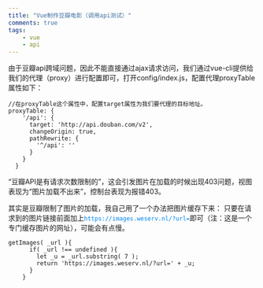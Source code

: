 ```yaml
---
title: "Vue制作豆瓣电影（调用api测试）"  
comments: true  
tags: 
	- vue
	- api
---
```


由于豆瓣api跨域问题，因此不能直接通过ajax请求访问，我们通过vue-cli提供给我们的代理（proxy）进行配置即可，打开config/index.js，配置代理proxyTable属性如下：
```
//在proxyTable这个属性中，配置target属性为我们要代理的目标地址。
proxyTable: {
    '/api': {
      target: 'http://api.douban.com/v2',
      changeOrigin: true,
      pathRewrite: {
        '^/api': ''
      }
    }
  }
```
<!-- more -->
“豆瓣API是有请求次数限制的”，这会引发图片在加载的时候出现403问题，视图表现为“图片加载不出来”，控制台表现为报错403。

其实是豆瓣限制了图片的加载，我自己用了一个办法把图片缓存下来： 
只要在请求到的图片链接前面加上<span style="color:#0085ef">`https://images.weserv.nl/?url=`</span>即可（注：这是一个专门缓存图片的网址），可能会有点慢。

```
getImages( _url ){
      if( _url !== undefined ){
        let _u = _url.substring( 7 );
        return 'https://images.weserv.nl/?url=' + _u;
      }
    }
```